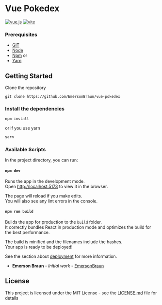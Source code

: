 # Vue Pokedex
<a href='https://github.com/shivamkapasia0' target="_blank"><img alt='vue.js' src='https://img.shields.io/badge/vue-100000?style=for-the-badge&logo=vue.js&logoColor=white&labelColor=black&color=black'/></a>
<a href='https://github.com/shivamkapasia0' target="_blank"><img alt='vite' src='https://img.shields.io/badge/vite-100000?style=for-the-badge&logo=vite&logoColor=white&labelColor=black&color=black'/></a>
### Prerequisites

* [GIT](https://git-scm.com/)
* [Node](https://nodejs.org/en/)
* [Npm](https://www.npmjs.com/)
or
* [Yarn](https://yarnpkg.com/)


## Getting Started

Clone the repository
```
git clone https://github.com/EmersonBraun/vue-pokedex
```

### Install the dependencies

```bash
npm install
```
or if you use yarn
```bash
yarn
```

### Available Scripts

In the project directory, you can run:

#### `npm dev`

Runs the app in the development mode.\
Open [http://localhost:5173](http://localhost:5173) to view it in the browser.

The page will reload if you make edits.\
You will also see any lint errors in the console.

#### `npm run build`

Builds the app for production to the `build` folder.\
It correctly bundles React in production mode and optimizes the build for the best performance.

The build is minified and the filenames include the hashes.\
Your app is ready to be deployed!

See the section about [deployment](https://facebook.github.io/create-react-app/docs/deployment) for more information.

* **Emerson Braun** - *Initial work* - [EmersonBraun](https://github.com/EmersonBraun)

## License

This project is licensed under the MIT License - see the [LICENSE.md](LICENSE.md) file for details

